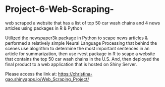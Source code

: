 # Project-6-Web-Scraping-
web scraped a website that has a list of top 50 car wash chains and 4 news articles using packages in R &amp; Python

Utilized the newspaper3k package in Python to scape news articles & performed a relatively simple Neural Language Processing that behind the scenes use alogrithm to determine the most important sentences in an article for summarization, then use rvest package in R to scape a website that contains the top 50 car wash chains in the U.S. And, then deployed the final product to a web application that is hosted on Shiny Server. 

Please access the link at: 
https://christina-gao.shinyapps.io/Web_Scraping_Project/
